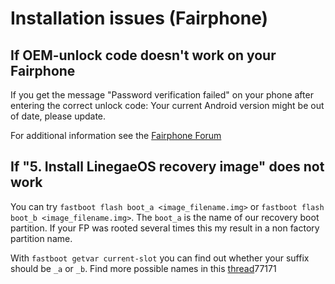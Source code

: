 # Installation issues (Fairphone)

## If OEM-unlock code doesn't work on your Fairphone

If you get the message "Password verification failed" on your phone after entering the correct unlock code:
Your current Android version might be out of date, please update.

For additional information see the [Fairphone Forum](https://forum.fairphone.com/t/bootloader-unlocking-code-for-fairphone-3-not-working/66685/6)

## If "5. Install LinegaeOS recovery image" does not work

You can try `fastboot flash boot_a <image_filename.img>` or `fastboot flash boot_b <image_filename.img>`. The `boot_a` is the name of our recovery boot partition. 
If your FP was rooted several times this my result in a non factory partition name.

With `fastboot getvar current-slot` you can find out whether your suffix should be `_a` or `_b`. Find more possible names in this [thread](https://forum.fairphone.com/t/find-out-boot-partitions-name/)77171
